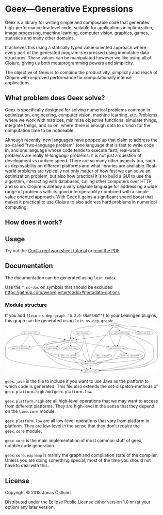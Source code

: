# Geex—Generative Expressions

Geex is a library for writing simple and composable code that generates high-performance low level code, suitable for applications in optimization, image processing, machine learning, computer vision, graphics, games, statistics and many other domains.

It achieves this using a statically typed value oriented approach where every part of the generated program is expressed using immutable data structures. These values can be manipulated however we like using all of Clojure, giving us both metaprogramming powers and simplicity.

The objective of Geex is to combine the productivity, simplicity and reach of Clojure with improved performance for computationally intense applications.

## What problem does Geex solve?

Geex is specifically designed for solving numerical problems common in optimization, engineering, computer vision, machine learning, etc. Problems where we work with matrices, minimize objective functions, simulate things, integrate things, and so on, where there is enough data to crunch for the computation time to be noticeable.

Although recently, new languages have popped up that claim to address the so-called "two-language problem" (one language that is fast to write code in, and one language whose code tends to execute fast), real-world problems are really *N-language* problems: It is not just a question of development vs runtime speed. There are so many other aspects too, such as deployability on different platforms and what libraries are available. Real-world problems are typically not only matter of how fast we can solve an optimization problem, but also how practical it is to build a GUI to use the algorithm, interacting with databases, calling other computers over HTTP, and so on. Clojure is already a very capable language for addressing a wide range of problems with its good interoperability combined with a simple value oriented approach. With Geex it gains a significant speed boost that makes it practical to use Clojure to also address hard problems in numerical computing.

## How does it work?

## Usage

Try out the [Gorilla repl worksheet tutorial]() or [read the PDF]().

## Documentation

The documentation can be generated using ```lein codox```.

Use the ```^:no-doc``` on symbols that should be excluded
https://github.com/weavejester/codox#metadata-options

### Module structure
If you add ```[lein-ns-dep-graph "0.2.0-SNAPSHOT"]``` to your Leiningen plugins, this graph can be generated using ```lein ns-dep-graph```:
![Module graph](ns-dep-graph.png)

```geex.java``` is the file to include if you want to use Java as the platform to which code is generated. This file also extends the set-dispatch-methods of ```geex.platform.high``` and ```geex.platform.low```.

```geex.platform.high``` are all high-level operations that we may want to access from different platforms. They are high-level in the sense that they depend on the ```lime.core``` module.

```geex.platform.low``` are all low-level operations that vary from platform to platform. They are low-level in the sense that they don't require the ```geex.core``` module.

```geex.core``` is the main implementation of most common stuff of geex, notable code generation.

```geex.core.exprmap``` is mainly the graph and compilation state of the compiler. Unless you are doing something special, most of the time you should not have to deal with this.

## License

Copyright © 2018 Jonas Östlund

Distributed under the Eclipse Public License either version 1.0 or (at
your option) any later version.
